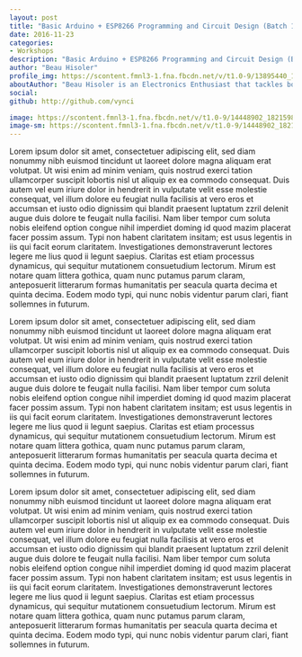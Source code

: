 ```yaml
---
layout: post
title: "Basic Arduino + ESP8266 Programming and Circuit Design (Batch 1)"
date: 2016-11-23
categories:
- Workshops
description: "Basic Arduino + ESP8266 Programming and Circuit Design (Batch 1)"
author: "Beau Hisoler"
profile_img: https://scontent.fmnl3-1.fna.fbcdn.net/v/t1.0-9/13895440_10206189116238417_3450641493034527111_n.jpg?_nc_eui2=v1%3AAeF5bpJoOLZOP0JfCqgovMTO0E2N1G3E-AWJhfYhM-aRXRF0pCDbsE3iBrcHUFnT1AJveWqYRywGv3YG6wPr-dE8orbAldgsQNGtUllVczHorUQwQRM4SRM9QMHMLFVqwF8&oh=3e358b5d77f03dd243b6e360936fdf41&oe=58B148BD
aboutAuthor: "Beau Hisoler is an Electronics Enthusiast that tackles both Firmware and Hardware, on top of that he owns BitStoc Electronic Store."
social:
github: http://github.com/vynci

image: https://scontent.fmnl3-1.fna.fbcdn.net/v/t1.0-9/14448902_1821598911408381_4318127056187196526_n.jpg?_nc_eui2=v1%3AAeHVI0vOu0ZVdKkgIfzLIdOjXL8oK7Fcg1YtZ3cbHaXJAOXZEuwTxdoCIaNQdGaKU7s1kc-96e5OSVSVadMfWl1bipioL9kCTFpvUMcyR_LLWmCQEJzqOV71sGBi3P_9mSA&oh=dd07b04b52bbad462a92564215e3a560&oe=58BF003D
image-sm: https://scontent.fmnl3-1.fna.fbcdn.net/v/t1.0-9/14448902_1821598911408381_4318127056187196526_n.jpg?_nc_eui2=v1%3AAeHVI0vOu0ZVdKkgIfzLIdOjXL8oK7Fcg1YtZ3cbHaXJAOXZEuwTxdoCIaNQdGaKU7s1kc-96e5OSVSVadMfWl1bipioL9kCTFpvUMcyR_LLWmCQEJzqOV71sGBi3P_9mSA&oh=dd07b04b52bbad462a92564215e3a560&oe=58BF003D
---
```

Lorem ipsum dolor sit amet, consectetuer adipiscing elit, sed diam nonummy nibh euismod tincidunt ut laoreet dolore magna aliquam erat volutpat. Ut wisi enim ad minim veniam, quis nostrud exerci tation ullamcorper suscipit lobortis nisl ut aliquip ex ea commodo consequat. Duis autem vel eum iriure dolor in hendrerit in vulputate velit esse molestie consequat, vel illum dolore eu feugiat nulla facilisis at vero eros et accumsan et iusto odio dignissim qui blandit praesent luptatum zzril delenit augue duis dolore te feugait nulla facilisi. Nam liber tempor cum soluta nobis eleifend option congue nihil imperdiet doming id quod mazim placerat facer possim assum. Typi non habent claritatem insitam; est usus legentis in iis qui facit eorum claritatem. Investigationes demonstraverunt lectores legere me lius quod ii legunt saepius. Claritas est etiam processus dynamicus, qui sequitur mutationem consuetudium lectorum. Mirum est notare quam littera gothica, quam nunc putamus parum claram, anteposuerit litterarum formas humanitatis per seacula quarta decima et quinta decima. Eodem modo typi, qui nunc nobis videntur parum clari, fiant sollemnes in futurum.

Lorem ipsum dolor sit amet, consectetuer adipiscing elit, sed diam nonummy nibh euismod tincidunt ut laoreet dolore magna aliquam erat volutpat. Ut wisi enim ad minim veniam, quis nostrud exerci tation ullamcorper suscipit lobortis nisl ut aliquip ex ea commodo consequat. Duis autem vel eum iriure dolor in hendrerit in vulputate velit esse molestie consequat, vel illum dolore eu feugiat nulla facilisis at vero eros et accumsan et iusto odio dignissim qui blandit praesent luptatum zzril delenit augue duis dolore te feugait nulla facilisi. Nam liber tempor cum soluta nobis eleifend option congue nihil imperdiet doming id quod mazim placerat facer possim assum. Typi non habent claritatem insitam; est usus legentis in iis qui facit eorum claritatem. Investigationes demonstraverunt lectores legere me lius quod ii legunt saepius. Claritas est etiam processus dynamicus, qui sequitur mutationem consuetudium lectorum. Mirum est notare quam littera gothica, quam nunc putamus parum claram, anteposuerit litterarum formas humanitatis per seacula quarta decima et quinta decima. Eodem modo typi, qui nunc nobis videntur parum clari, fiant sollemnes in futurum.

Lorem ipsum dolor sit amet, consectetuer adipiscing elit, sed diam nonummy nibh euismod tincidunt ut laoreet dolore magna aliquam erat volutpat. Ut wisi enim ad minim veniam, quis nostrud exerci tation ullamcorper suscipit lobortis nisl ut aliquip ex ea commodo consequat. Duis autem vel eum iriure dolor in hendrerit in vulputate velit esse molestie consequat, vel illum dolore eu feugiat nulla facilisis at vero eros et accumsan et iusto odio dignissim qui blandit praesent luptatum zzril delenit augue duis dolore te feugait nulla facilisi. Nam liber tempor cum soluta nobis eleifend option congue nihil imperdiet doming id quod mazim placerat facer possim assum. Typi non habent claritatem insitam; est usus legentis in iis qui facit eorum claritatem. Investigationes demonstraverunt lectores legere me lius quod ii legunt saepius. Claritas est etiam processus dynamicus, qui sequitur mutationem consuetudium lectorum. Mirum est notare quam littera gothica, quam nunc putamus parum claram, anteposuerit litterarum formas humanitatis per seacula quarta decima et quinta decima. Eodem modo typi, qui nunc nobis videntur parum clari, fiant sollemnes in futurum.
